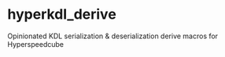 # hyperkdl_derive

Opinionated KDL serialization & deserialization derive macros for Hyperspeedcube
